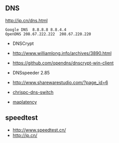 ## DNS

http://ip.cn/dns.html
```
Google DNS	8.8.8.8	8.8.4.4
OpenDNS	208.67.222.222	208.67.220.220
```

* DNSCrypt

 * http://www.williamlong.info/archives/3890.html
 * https://github.com/opendns/dnscrypt-win-client

* DNSspeeder 2.85

 * http://www.sharewarestudio.com/?page_id=6

* [chrispc-dns-switch](https://free.com.tw/chrispc-dns-switch/)
* [maplatency](https://free.com.tw/maplatency/)



## speedtest
* http://www.speedtest.cn/
* http://ip.cn/
